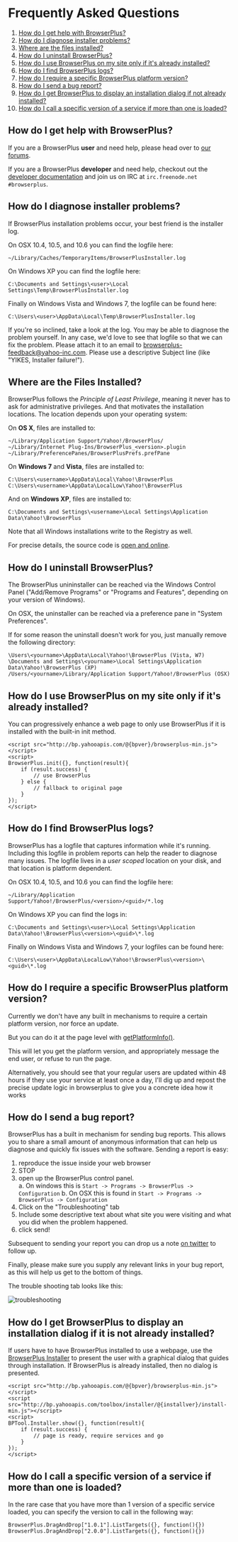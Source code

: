 # Frequently Asked Questions

1. [How do I get help with BrowserPlus?](#support)
1. [How do I diagnose installer problems?](#diagnoseInstallerProblem)
1. [Where are the files installed?](#installationLocation)
1. [How do I uninstall BrowserPlus?](#uninstall)
1. [How do I use BrowserPlus on my site only if it's already installed?](#initProgressively)
1. [How do I find BrowserPlus logs?](#findLogfiles)
1. [How do I require a specific BrowserPlus platform version?](#specificPlatform)
1. [How do I send a bug report?](#bugReport)
1. [How do I get BrowserPlus to display an installation dialog if not already installed?](#installDialog)
1. [How do I call a specific version of a service if more than one is loaded?](#specificVersion)



<a name="support"></a>
## How do I get help with BrowserPlus?

If you are a BrowserPlus **user** and need help, please head over to [our forums](http://developer.yahoo.net/forum/index.php?s=887c0d15830324ed1fd45a1180d3dcf6&showforum=83).

If you are a BrowserPlus **developer** and need help, checkout out the [developer documentation](/docs/) and join us on IRC at 
`irc.freenode.net #browserplus`.



<a name="diagnoseInstallerProblem"></a>
## How do I diagnose installer problems?

If BrowserPlus installation problems occur, your best friend is the installer log.  

On OSX 10.4, 10.5, and 10.6 you can find the logfile here:

    ~/Library/Caches/TemporaryItems/BrowserPlusInstaller.log

On Windows XP you can find the logfile here:

    C:\Documents and Settings\<user>\Local Settings\Temp\BrowserPlusInstaller.log

Finally on Windows Vista and Windows 7, the logfile can be found here:

    C:\Users\<user>\AppData\Local\Temp\BrowserPlusInstaller.log

If you're so inclined, take a look at the log. You may be able to diagnose the problem yourself. In any case, we'd love to see that
logfile so that we can fix the problem. Please attach it to an email to <browserplus-feedback@yahoo-inc.com>. Please use a descriptive
Subject line (like "YIKES, Installer failure!").




<a name="installationLocation"></a>
## Where are the Files Installed?

BrowserPlus follows the *Principle of Least Privilege*, meaning it never has to ask for administrative privileges.
And that motivates the installation locations.  The location depends upon your operating system:

On **OS X**, files are installed to:

    ~/Library/Application Support/Yahoo!/BrowserPlus/
    ~/Library/Internet Plug-Ins/BrowserPlus_<version>.plugin
    ~/Library/PreferencePanes/BrowserPlusPrefs.prefPane

On **Windows 7** and **Vista**, files are installed to:

    C:\Users\<username>\AppData\Local\Yahoo!\BrowserPlus
    C:\Users\<username>\AppData\LocalLow\Yahoo!\BrowserPlus

And on **Windows XP**, files are installed to:

	C:\Documents and Settings\<username>\Local Settings\Application Data\Yahoo!\BrowserPlus

Note that all Windows installations write to the Registry as well.

For precise details, the source code is [open and online](http://github.com/browserplus/platform/tree/master/src/libs/installer/lib).




<a name="uninstall"></a>
## How do I uninstall BrowserPlus?

The BrowserPlus unininstaller can be reached via the Windows Control Panel ("Add/Remove Programs" or "Programs and Features", depending on your version of Windows). 

On OSX, the uninstaller can be reached via a preference pane in "System Preferences". 

If for some reason the uninstall doesn't work for you, just manually remove the following directory:

    \Users\<yourname>\AppData\Local\Yahoo!\BrowserPlus (Vista, W7)
    \Documents and Settings\<yourname>\Local Settings\Application Data\Yahoo!\BrowserPlus (XP)
    /Users/<yourname>/Library/Application Support/Yahoo!/BrowserPlus (OSX)




<a name="initProgressively"></a>
## How do I use BrowserPlus on my site only if it's already installed?

You can progressively enhance a web page to only use BrowserPlus if it is installed with the built-in init method.

    <script src="http://bp.yahooapis.com/@{bpver}/browserplus-min.js"></script>  
    <script>
    BrowserPlus.init({}, function(result){
        if (result.success) {
            // use BrowserPlus
        } else {
            // fallback to original page
        }
    }); 
    </script>



<a name="findLogfiles"></a>
## How do I find BrowserPlus logs?

BrowserPlus has a logfile that captures information while it's
running.  Including this logfile in problem reports can help the
reader to diagnose many issues.  The logfile lives in a _user scoped_
location on your disk, and that location is platform dependent.

On OSX 10.4, 10.5, and 10.6 you can find the logfile here:

    ~/Library/Application Support/Yahoo!/BrowserPlus/<version>/<guid>/*.log

On Windows XP you can find the logs in:

    C:\Documents and Settings\<user>\Local Settings\Application Data\Yahoo!\BrowserPlus\<version>\<guid>\*.log

Finally on Windows Vista and Windows 7, your logfiles can be found here:

    C:\Users\<user>\AppData\LocalLow\Yahoo!\BrowserPlus\<version>\<guid>\*.log



<a name="specificPlatform"></a>
## How do I require a specific BrowserPlus platform version?

Currently we don't have any built in mechanisms to require a certain platform version, nor force an update.

But you can do it at the page level with [getPlatformInfo()](http://browserplus.yahoo.com/developer/web/api/#bpgetplatforminfo).

This will let you get the platform version, and appropriately message the end user, or refuse to run the page.

Alternatively, you should see that your regular users are updated within 48 hours if they use your service at least once a day, I'll
dig up and repost the precise update logic in browserplus to give you a concrete idea how it works


<a name="bugReport"></a>
## How do I send a bug report?

BrowserPlus has a built in mechanism for sending bug reports.  This
allows you to share a small amount of anonymous information that
can help us diagnose and quickly fix issues with the software.  Sending
a report is easy:

1. reproduce the issue inside your web browser
2. STOP
3. open up the BrowserPlus control panel.  
  a. On windows this is `Start -> Programs -> BrowserPlus -> Configuration`
  b. On OSX this is found in `Start -> Programs -> BrowserPlus -> Configuration`
4. Click on the "Troubleshooting" tab
5. Include some descriptive text about what site you were visiting and what you did when the problem happened.
6. click send!

Subsequent to sending your report you can drop us a note [on twitter](http://twitter.com/browserplus) to follow up.

Finally, please make sure you supply any relevant links in your bug report, as this will help us get to the bottom of things.

The trouble shooting tab looks like this:

  ![troubleshooting](/i/troubleshooting.jpg)



<a name="installDialog"></a>
## How do I get BrowserPlus to display an installation dialog if it is not already installed?

If users have to have BrowserPlus installed to use a webpage, use the [BrowserPlus
Installer](http://browserplus.yahoo.com/developer/web/toolbox/installer/) to present 
the user with a graphical dialog that guides through installation. If BrowserPlus is 
already installed, then no dialog is presented.

    <script src="http://bp.yahooapis.com/@{bpver}/browserplus-min.js"></script>  
    <script src="http://bp.yahooapis.com/toolbox/installer/@{installver}/install-min.js"></script>  
    <script>
    BPTool.Installer.show({}, function(result){
        if (result.success) {
            // page is ready, require services and go
        }
    });
    </script>


<a name="specificVersion"></a>
## How do I call a specific version of a service if more than one is loaded?

In the rare case that you have more than 1 version of a specific service loaded, you can specify the version
to call in the following way:

	BrowserPlus.DragAndDrop["1.0.1"].ListTargets({}, function(){})
	BrowserPlus.DragAndDrop["2.0.0"].ListTargets({}, function(){})
    
